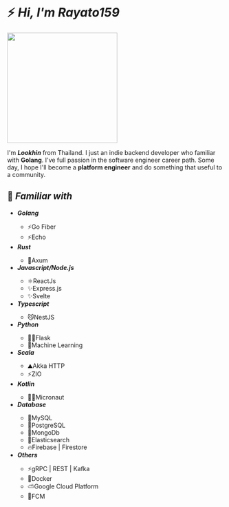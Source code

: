 <h1>⚡️ <i>Hi, I'm Rayato159</i></h1>

<img src="./img/rayato-go-1.png" width="256">

<br>
<p>
  I'm <strong><i>Lookhin</i></strong> from Thailand. I just an indie backend developer who familiar with <strong>Golang</strong>. I've full passion in the software engineer career path. Some day, I hope I'll become a <strong>platform engineer</strong> and do something that useful to a community.
</p>

<h2>📑 <i>Familiar with</i></h2>
<ul>
  <li><strong><i>Golang</i></strong></li>
  <ul>
    <li>⚡Go Fiber</li>
    <li>⚡Echo</li>
  </ul>
  <li><strong><i>Rust</i></strong></li>
  <ul>
    <li>🦀Axum</li>
  </ul>
  <li><strong><i>Javascript/Node.js</i></strong></li>
  <ul>
    <li>⚛️ReactJs</li>
    <li>✨Express.js</li>
    <li>✨Svelte</li>
  </ul>
  <li><strong><i>Typescript</i></strong></li>
  <ul>
    <li>😼NestJS</li>
  </ul>
  <li><strong><i>Python</i></strong></li>
  <ul>
    <li>🧛🏼Flask</li>
    <li>🤖Machine Learning</li>
  </ul>
  <li><strong><i>Scala</i></strong></li>
  <ul>
    <li>⛰️Akka HTTP</li>
    <li>⚡ZIO</li>
  </ul>
  <li><strong><i>Kotlin</i></strong></li>
  <ul>
    <li>👨‍🚀Micronaut</li>
  </ul>
  <li><strong><i>Database</i></strong></li>
  <ul>
    <li>🐬MySQL</li>
    <li>🐘PostgreSQL</li>
    <li>🍃MongoDb</li>
    <li>🔎Elasticsearch</li>
    <li>🔥Firebase | Firestore</li>
  </ul>
  <li><strong><i>Others</i></strong></li>
  <ul>
    <li>⚡gRPC | REST | Kafka</li>
    <li>🐳Docker</li>
    <li>⛅Google Cloud Platform</li>
    <li>📩FCM</li>
  </ul>
</ul>
